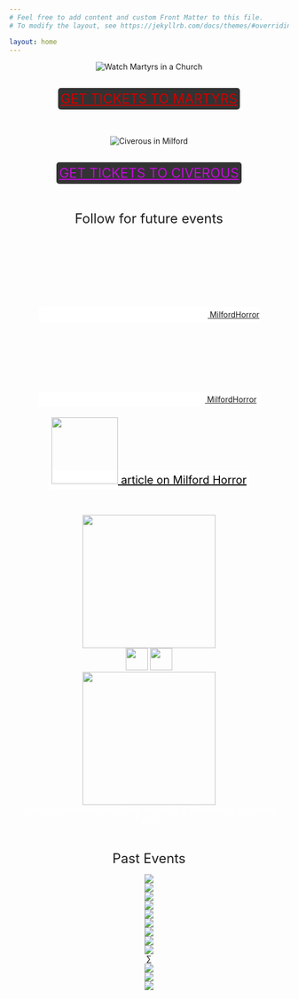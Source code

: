 ```yaml
---
# Feel free to add content and custom Front Matter to this file.
# To modify the layout, see https://jekyllrb.com/docs/themes/#overriding-theme-defaults

layout: home
---
```


<center>
<img alt="Watch Martyrs in a Church" src="/assets/MartyrsBanner.png">
<p><a style="margin-top: 1rem; font-size: 1.5rem; background: #333333; color: #cd0101; padding: 5px; border-radius: 5px; display: inline-block;" href="https://www.eventbrite.com/e/1244093129039?aff=oddtdtcreator">GET TICKETS TO <span style="white-space: nowrap;">MARTYRS</span></a>

<p style="margin-top:3rem;">
<img alt="Civerous in Milford" src="/assets/CiverousBanner.png">
<p><a style="margin-top: 1rem; font-size: 1.5rem; background: #333333; color: #c30bdb; padding: 5px; border-radius: 5px; display: inline-block;" href="https://www.eventbrite.com/e/1244093129039?aff=oddtdtcreator">GET TICKETS TO <span style="white-space: nowrap;">CIVEROUS</span></a>

<p style="margin-top:3rem;">
<span style="font-size: 1.5rem;">Follow for future events</span>
<p>
<span style="border-radius: 5px; background: white; color: black; padding: 5px;">
      <a href="https://www.facebook.com/MilfordHorror">
	<svg class="svg-icon"><use xlink:href="/assets/minima-social-icons.svg#facebook"></use></svg>
	<span class="username">MilfordHorror</span>
      </a>
      <a href="https://instagram.com/MilfordHorror">
	<svg class="svg-icon"><use xlink:href="/assets/minima-social-icons.svg#instagram"></use></svg>
	<span class="username">MilfordHorror</span>
      </a>
      </span>


<p style="margin-top:1.5rem;">
<a href="https://ctmirror.org/2024/08/09/ct-milford-horror-movies/" style="border-radius: 5px; background: white; color: black; line-height: 20px; padding: 5px; font-size: 20px;">
<img src="/assets/ctmirror.png" style="width: 120px; margin-bottom: 8px;"> article on Milford Horror</a>


<p style="margin-top:3rem; color: white">
<div class="friend-boxes">
<div class="friend-box">
<img src="/assets/dotpweb.jpeg" style="width: 240px;"><br/>
<a href="https://podcasts.apple.com/us/podcast/dont-open-this-podcast/id1616443756"><img src="/assets/dotp-apple.png" style="height: 40px;"></a>
<a href="https://open.spotify.com/show/7rO3cBmL3I8Z3BxZO1mDOM"><img src="/assets/dotp-spotify.png" style="height: 40px;"></a>
</div>

<div class="friend-box">
<a href="https://www.halloweennewengland.com/" style="color: white">
<img src="/assets/hne.png" style="width: 240px"><br/>
Feed Your Inner Monster at New England's # 1 Website for Halloween Events.
</a>
</div>
</div>

<p style="margin-top:3rem;">
<span style="font-size: 1.5rem;">Past Events</span>
  <div class="past-events">
    <div>
      <img src="/assets/past-thing.jpg">
    </div>
    <div>
      <img src="/assets/past-rocktober.jpg">
    </div>
    <div>
      <img src="/assets/past-omen.jpg">
    </div>
    <div>
      <img src="/assets/past-ticks.jpg">
    </div>
    <div>
      <img src="/assets/past-f13p2.jpg">
    </div>
    <div>
      <img src="/assets/past-thewitch.jpg">
    </div>
    <div>
      <img src="/assets/past-exorcist.jpg">
    </div>
    <div>
      <img src="/assets/past-ed2.jpg">
    </div>
    <div>
      <img src="/assets/past-f13.jpg">
    </div>
∑    <div>
      <img src="/assets/past-blairwitch.jpg">
    </div>
    <div>
      <img src="/assets/past-mpl.jpg">
    </div>
    <div>
      <img src="/assets/past-mac.jpg">
    </div>
</div>

  
  <script type="text/javascript">
    $(document).ready(function(){
      $('.past-events').slick({
      });
    });
  </script>
				
